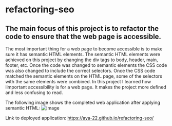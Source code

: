 # refactoring-seo

## The main focus of this project is to refactor the code to ensure that the web page is accessible. 

The most important thing for a web page to become accessible is to make sure it has semantic HTML elements. The semantic HTML elements were achieved on this project by changing the div tags to body, header, main, footer, etc. Once the code was changed to semantic elements the CSS code was also changed to include the correct selectors. Once the CSS code matched the semantic elements on the HTML page, some of the selectors with the same elements were combined. In this project I learned how iimportant accessibility is for a web page. It makes the project more defined and less confusing to read. 

The following image shows the completed web application after applying semantic HTML:
![image](https://fullpagescreencapture.com/screen/a4d919aaaf2b847d6c62898492e8e110.jpg)

Link to deployed application:
https://aya-22.github.io/refactoring-seo/
